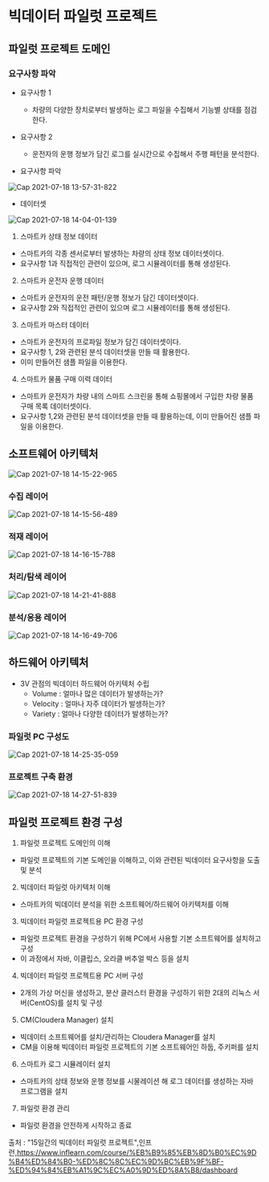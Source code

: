 # 빅데이터 파일럿 프로젝트

## 파일럿 프로젝트 도메인
 
### 요구사항 파악

- 요구사항 1
    - 차량의 다양한 장치로부터 발생하는 로그 파일을 수집해서 기능별 상태를 점검한다.


- 요구사항 2
    - 운전자의 운행 정보가 담긴 로그를 실시간으로 수집해서 주행 패턴을 분석한다.


- 요구사항 파악

![Cap 2021-07-18 13-57-31-822](https://user-images.githubusercontent.com/76901290/126056453-c6e651b2-c126-4607-9c01-38ff17709044.jpg)


- 데이터셋

![Cap 2021-07-18 14-04-01-139](https://user-images.githubusercontent.com/76901290/126056486-c3d374b8-d107-467d-b425-5c5aa59f3b5a.png)


1. 스마트카 상태 정보 데이터

- 스마트카의 각종 센서로부터 발생하는 차량의 상태 정보 데이터셋이다.
- 요구사항 1과 직접적인 관련이 있으며, 로그 시뮬레이터를 통해 생성된다.

2. 스마트카 운전자 운행 데이터

- 스마트카 운전자의 운전 패턴/운행 정보가 담긴 데이터셋이다.
- 요구사항 2와 직접적인 관련이 있으며 로그 시뮬레이터를 통해 생성된다.

3. 스마트카 마스터 데이터

- 스마트카 운전자의 프로파일 정보가 담긴 데이터셋이다.
- 요구사항 1, 2와 관련된 분석 데이터셋을 만들 때 활용한다.
- 이미 만들어진 샘플 파일을 이용한다.

4. 스마트카 물품 구매 이력 데이터

- 스마트카 운전자가 차량 내의 스마트 스크린을 통해 쇼핑몰에서 구입한 차량 물품 구매 목록 데이터셋이다.
- 요구사항 1,2와 관련된 분석 데이터셋을 만들 때 활용하는데, 이미 만들어진 샘플 파일을 이용한다.


## 소프트웨어 아키텍처

![Cap 2021-07-18 14-15-22-965](https://user-images.githubusercontent.com/76901290/126056671-7bf478aa-c66b-4d7b-84f5-4fbe28957ccf.jpg)

### 수집 레이어

![Cap 2021-07-18 14-15-56-489](https://user-images.githubusercontent.com/76901290/126056730-7cf6595f-e8cc-459a-8941-3f6e34569187.jpg)

### 적재 레이어

![Cap 2021-07-18 14-16-15-788](https://user-images.githubusercontent.com/76901290/126056739-baf833f8-82cb-482a-a3e6-c60335ad9ead.jpg)

### 처리/탐색 레이어

![Cap 2021-07-18 14-21-41-888](https://user-images.githubusercontent.com/76901290/126056744-1de8398e-9ecb-4d70-9ca4-127aec8bbf43.jpg)

### 분석/응용 레이어

![Cap 2021-07-18 14-16-49-706](https://user-images.githubusercontent.com/76901290/126056752-7f194628-4d2c-43f2-8075-77b73fb2a85b.jpg)



## 하드웨어 아키텍처

- 3V 관점의 빅데이터 하드웨어 아키텍처 수립
  - Volume   : 얼마나 많은 데이터가 발생하는가?
  - Velocity : 얼마나 자주 데이터가 발생하는가?
  - Variety  : 얼마나 다양한 데이터가 발생하는가?


### 파일럿 PC 구성도

![Cap 2021-07-18 14-25-35-059](https://user-images.githubusercontent.com/76901290/126056804-b0f83b0a-e9c2-44f8-ad7f-671bbb93bcd9.jpg)


### 프로젝트 구축 환경

![Cap 2021-07-18 14-27-51-839](https://user-images.githubusercontent.com/76901290/126056814-a5099404-3291-43af-9980-a0a8cbfdf054.jpg)



## 파일럿 프로젝트 환경 구성

1. 파일럿 프로젝트 도메인의 이해

- 파일럿 프로젝트의 기본 도메인을 이해하고, 이와 관련된 빅데이터 요구사항을 도출 및 분석
   
2. 빅데이터 파일럿 아키텍처 이해

- 스마트카의 빅데이터 분석을 위한 소프트웨어/하드웨어 아키텍처를 이해
   
3. 빅데이터 파일럿 프로젝트용 PC 환경 구성

- 파일럿 프로젝트 환경을 구성하기 위해 PC에서 사용할 기본 소프트웨어를 설치하고 구성
- 이 과정에서 자바, 이클립스, 오라클 버추얼 박스 등을 설치

4. 빅데이터 파일럿 프로젝트용 PC 서버 구성

- 2개의 가상 머신을 생성하고, 분산 클러스터 환경을 구성하기 위한 2대의 리눅스 서버(CentOS)를 설치 및 구성

5. CM(Cloudera Manager) 설치

- 빅데이터 소프트웨어를 설치/관리하는 Cloudera Manager를 설치
- CM을 이용해 빅데이터 파일럿 프로젝트의 기본 소프트웨어인 하둡, 주키퍼를 설치

6. 스마트카 로그 시뮬레이터 설치

- 스마트카의 상태 정보와 운행 정보를 시물레이션 해 로그 데이터를 생성하는 자바 프로그램을 설치

7. 파일럿 환경 관리

- 파일럿 환경을 안전하게 시작하고 종료






출처 : "15일간의 빅데이터 파일럿 프로젝트",인프런,https://www.inflearn.com/course/%EB%B9%85%EB%8D%B0%EC%9D%B4%ED%84%B0-%ED%8C%8C%EC%9D%BC%EB%9F%BF-%ED%94%84%EB%A1%9C%EC%A0%9D%ED%8A%B8/dashboard